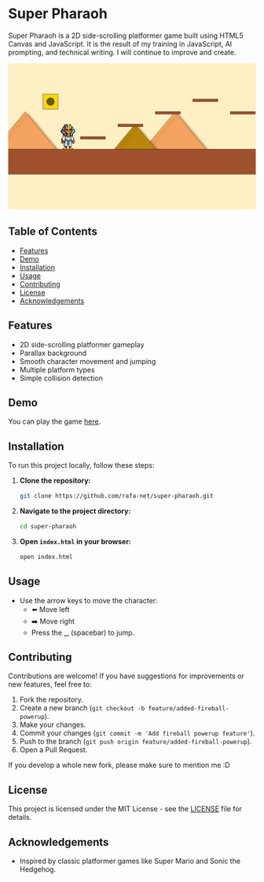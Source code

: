 # Super Pharaoh

Super Pharaoh is a 2D side-scrolling platformer game built using HTML5 Canvas and JavaScript. It is the result of my training in JavaScript, AI prompting, and technical writing. I will continue to improve and create.

![Super Pharaoh Screenshot](./assets/sf-screen.png)

## Table of Contents

- [Features](#features)
- [Demo](#demo)
- [Installation](#installation)
- [Usage](#usage)
- [Contributing](#contributing)
- [License](#license)
- [Acknowledgements](#acknowledgements)

## Features

- 2D side-scrolling platformer gameplay
- Parallax background
- Smooth character movement and jumping
- Multiple platform types
- Simple collision detection

## Demo

You can play the game [here](rafa-net.github.io/super-pharaoh/).

## Installation

To run this project locally, follow these steps:

1. **Clone the repository:**

    ```sh
    git clone https://github.com/rafa-net/super-pharaoh.git
    ```

2. **Navigate to the project directory:**

    ```sh
    cd super-pharaoh
    ```

3. **Open `index.html` in your browser:**

    ```sh
    open index.html
    ```

## Usage

- Use the arrow keys to move the character:
  - ⬅️ Move left
  - ➡️ Move right
  - Press the ␣ (spacebar) to jump.
  
## Contributing

Contributions are welcome! If you have suggestions for improvements or new features, feel free to:

1. Fork the repository.
2. Create a new branch (`git checkout -b feature/added-fireball-powerup`).
3. Make your changes.
4. Commit your changes (`git commit -m 'Add fireball powerup feature'`).
5. Push to the branch (`git push origin feature/added-fireball-powerup`).
6. Open a Pull Request.

If you develop a whole new fork, please make sure to mention me :D

## License

This project is licensed under the MIT License - see the [LICENSE](LICENSE) file for details.

## Acknowledgements

- Inspired by classic platformer games like Super Mario and Sonic the Hedgehog.

